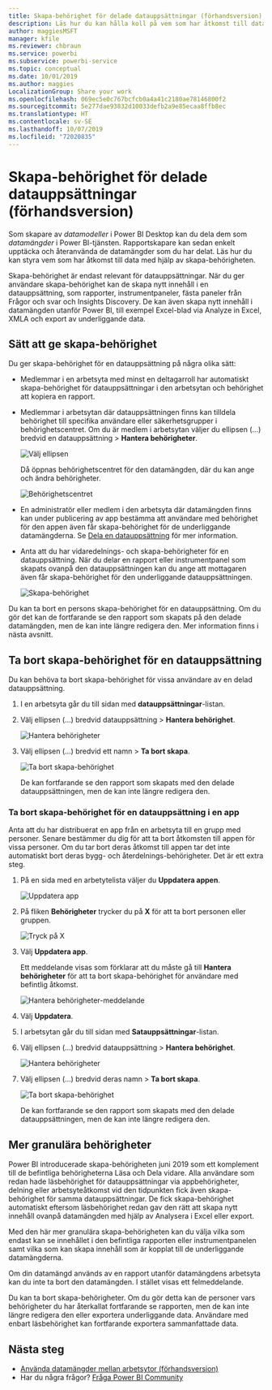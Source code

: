```yaml
---
title: Skapa-behörighet för delade datauppsättningar (förhandsversion)
description: Läs hur du kan hålla koll på vem som har åtkomst till data med hjälp av skapa-behörigheten.
author: maggiesMSFT
manager: kfile
ms.reviewer: chbraun
ms.service: powerbi
ms.subservice: powerbi-service
ms.topic: conceptual
ms.date: 10/01/2019
ms.author: maggies
LocalizationGroup: Share your work
ms.openlocfilehash: 069ec5e0c767bcfcb0a4a41c2180ae78146800f2
ms.sourcegitcommit: 5e277dae93832d10033defb2a9e85ecaa8ffb8ec
ms.translationtype: HT
ms.contentlocale: sv-SE
ms.lasthandoff: 10/07/2019
ms.locfileid: "72020835"
---
```

# <a name="build-permission-for-shared-datasets-preview"></a>Skapa-behörighet för delade datauppsättningar (förhandsversion)

Som skapare av *datamodeller* i Power BI Desktop kan du dela dem som *datamängder* i Power BI-tjänsten. Rapportskapare kan sedan enkelt upptäcka och återanvända de datamängder som du har delat. Läs hur du kan styra vem som har åtkomst till data med hjälp av skapa-behörigheten.

Skapa-behörighet är endast relevant för datauppsättningar. När du ger användare skapa-behörighet kan de skapa nytt innehåll i en datauppsättning, som rapporter, instrumentpaneler, fästa paneler från Frågor och svar och Insights Discovery. De kan även skapa nytt innehåll i datamängden utanför Power BI, till exempel Excel-blad via Analyze in Excel, XMLA och export av underliggande data.

## <a name="ways-to-give-build-permission"></a>Sätt att ge skapa-behörighet

Du ger skapa-behörighet för en datauppsättning på några olika sätt:

- Medlemmar i en arbetsyta med minst en deltagarroll har automatiskt skapa-behörighet för datauppsättningar i den arbetsytan och behörighet att kopiera en rapport.
 
- Medlemmar i arbetsytan där datauppsättningen finns kan tilldela behörighet till specifika användare eller säkerhetsgrupper i behörighetscentret. Om du är medlem i arbetsytan väljer du ellipsen (…) bredvid en datauppsättning > **Hantera behörigheter**.

    ![Välj ellipsen](media/service-datasets-build-permissions/power-bi-dataset-permissions-new-look.png)

    Då öppnas behörighetscentret för den datamängden, där du kan ange och ändra behörigheter.

    ![Behörighetscentret](media/service-datasets-build-permissions/power-bi-dataset-remove-permissions-no-callouts.png)

- En administratör eller medlem i den arbetsyta där datamängden finns kan under publicering av app bestämma att användare med behörighet för den appen även får skapa-behörighet för de underliggande datamängderna. Se [Dela en datauppsättning](service-datasets-share.md) för mer information.

- Anta att du har vidaredelnings- och skapa-behörigheter för en datauppsättning. När du delar en rapport eller instrumentpanel som skapats ovanpå den datauppsättningen kan du ange att mottagaren även får skapa-behörighet för den underliggande datauppsättningen.

    ![Skapa-behörighet](media/service-datasets-build-permissions/power-bi-share-report-allow-users.png)

Du kan ta bort en persons skapa-behörighet för en datauppsättning. Om du gör det kan de fortfarande se den rapport som skapats på den delade datamängden, men de kan inte längre redigera den. Mer information finns i nästa avsnitt.

## <a name="remove-build-permission-for-a-dataset"></a>Ta bort skapa-behörighet för en datauppsättning

Du kan behöva ta bort skapa-behörighet för vissa användare av en delad datauppsättning. 

1. I en arbetsyta går du till sidan med **datauppsättningar**-listan. 
1. Välj ellipsen (...) bredvid datauppsättning > **Hantera behörighet**.

    ![Hantera behörigheter](media/service-datasets-build-permissions/power-bi-dataset-permissions-new-look.png)

1. Välj ellipsen (...) bredvid ett namn > **Ta bort skapa**.

    ![Ta bort skapa-behörighet](media/service-datasets-build-permissions/power-bi-dataset-remove-build-permissions.png)

    De kan fortfarande se den rapport som skapats med den delade datauppsättningen, men de kan inte längre redigera den.

### <a name="remove-build-permission-for-a-dataset-in-an-app"></a>Ta bort skapa-behörighet för en datauppsättning i en app

Anta att du har distribuerat en app från en arbetsyta till en grupp med personer. Senare bestämmer du dig för att ta bort åtkomsten till appen för vissa personer. Om du tar bort deras åtkomst till appen tar det inte automatiskt bort deras bygg- och återdelnings-behörigheter. Det är ett extra steg. 

1. På en sida med en arbetytelista väljer du **Uppdatera appen**. 

    ![Uppdatera app](media/service-datasets-build-permissions/power-bi-app-update.png)

1. På fliken **Behörigheter** trycker du på **X** för att ta bort personen eller gruppen. 

    ![Tryck på X](media/service-datasets-build-permissions/power-bi-app-delete-user.png)
1. Välj **Uppdatera app**.

    Ett meddelande visas som förklarar att du måste gå till **Hantera behörigheter** för att ta bort skapa-behörighet för användare med befintlig åtkomst. 

    ![Hantera behörigheter-meddelande](media/service-datasets-build-permissions/power-bi-dataset-app-remove-message.png)

1. Välj **Uppdatera**.

1. I arbetsytan går du till sidan med **Satauppsättningar**-listan. 
1. Välj ellipsen (...) bredvid datauppsättning > **Hantera behörighet**.

    ![Hantera behörigheter](media/service-datasets-build-permissions/power-bi-dataset-permissions-new-look.png)

1. Välj ellipsen (...) bredvid deras namn > **Ta bort skapa**.

    ![Ta bort skapa-behörighet](media/service-datasets-build-permissions/power-bi-dataset-remove-build-permissions.png)

    De kan fortfarande se den rapport som skapats med den delade datauppsättningen, men de kan inte längre redigera den.

## <a name="more-granular-permissions"></a>Mer granulära behörigheter

Power BI introducerade skapa-behörigheten juni 2019 som ett komplement till de befintliga behörigheterna Läsa och Dela vidare. Alla användare som redan hade läsbehörighet för datauppsättningar via appbehörigheter, delning eller arbetsyteåtkomst vid den tidpunkten fick även skapa-behörighet för samma datauppsättningar. De fick skapa-behörighet automatiskt eftersom läsbehörighet redan gav den rätt att skapa nytt innehåll ovanpå datamängden med hjälp av Analysera i Excel eller export.

Med den här mer granulära skapa-behörigheten kan du välja vilka som endast kan se innehållet i den befintliga rapporten eller instrumentpanelen samt vilka som kan skapa innehåll som är kopplat till de underliggande datamängderna.

Om din datamängd används av en rapport utanför datamängdens arbetsyta kan du inte ta bort den datamängden. I stället visas ett felmeddelande.

Du kan ta bort skapa-behörigheter. Om du gör detta kan de personer vars behörigheter du har återkallat fortfarande se rapporten, men de kan inte längre redigera den eller exportera underliggande data. Användare med enbart läsbehörighet kan fortfarande exportera sammanfattade data. 

## <a name="next-steps"></a>Nästa steg

- [Använda datamängder mellan arbetsytor (förhandsversion)](service-datasets-across-workspaces.md)
- Har du några frågor? [Fråga Power BI Community](http://community.powerbi.com/)

